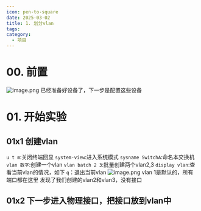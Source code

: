 ```yaml
---
icon: pen-to-square
date: 2025-03-02
title: 1. 划分vlan
tags: 
category:
  - 项目
---
```

# 00. 前置
![image.png](https://cdn.jsdelivr.net/gh/fakeppa/blog-img/20250302175858.png)
已经准备好设备了，下一步是配置这些设备
# 01. 开始实验
## 01x1 创建vlan
`u t m`:关闭终端回显
`system-view`:进入系统模式
`sysname SwitchA`:命名本交换机
`vlan 数字`:创建一个vlan
`vlan batch 2 3`:批量创建两个vlan2,3
`display vlan`:查看当前vlan的情况，如下
`q`：退出当前vlan
![image.png](https://cdn.jsdelivr.net/gh/fakeppa/blog-img/20250302180536.png)
vlan 1是默认的，所有端口都在这里
发现了我们创建的vlan2和vlan3，没有接口

## 01x2 下一步进入物理接口，把接口放到vlan中
